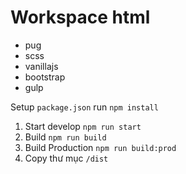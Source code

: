 # Workspace html
- pug
- scss
- vanillajs
- bootstrap
- gulp

Setup `package.json` run `npm install`
1. Start develop `npm run start`
2. Build `npm run build`
3. Build Production `npm run build:prod`
3. Copy thư mục `/dist`
